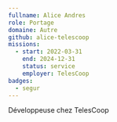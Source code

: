 ```yaml
---
fullname: Alice Andres
role: Portage
domaine: Autre
github: alice-telescoop
missions:
  - start: 2022-03-31
    end: 2024-12-31
    status: service
    employer: TelesCoop
badges:
  - segur
---
```


Développeuse chez TelesCoop
